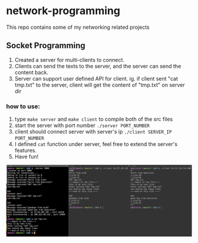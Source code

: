 # network-programming

This repo contains some of my networking related projects

## Socket Programming

1. Created a server for multi-clients to connect.
2. Clients can send the texts to the server, and the server can send the content back.
3. Server can support user defined API for client. 
ig. if client sent "cat tmp.txt" to the server, client will get the content of "tmp.txt" on server dir

### how to use:
1. type `make server` and `make client` to compile both of the src files
2. start the server with port number `./server PORT_NUMBER`
3. client should connect server with server's ip `./client SERVER_IP PORT_NUMBER`
4. I defined `cat` function under server, feel free to extend the server's features.
5. Have fun!


![ScreenShot](https://github.com/boalinlai/network-programming/blob/master/img/socket_prog_pic.png)
